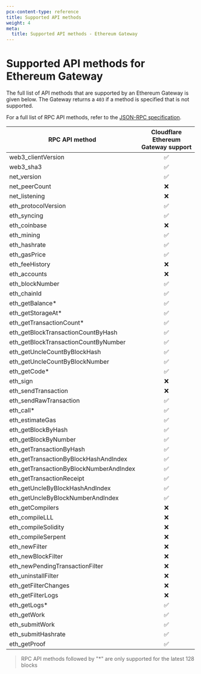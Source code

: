 ```yaml
---
pcx-content-type: reference
title: Supported API methods
weight: 4
meta:
  title: Supported API methods - Ethereum Gateway
---
```


# Supported API methods for Ethereum Gateway

The full list of API methods that are supported by an Ethereum Gateway
is given below. The Gateway returns a `403` if a method is specified that is not
supported.

For a full list of RPC API methods, refer to the [JSON-RPC specification](https://github.com/ethereum/execution-apis).

| RPC API method                          | Cloudflare Ethereum Gateway support |
| --------------------------------------- | :----------------------------------------: |
| web3_clientVersion                      |                     ✅                       |
| web3_sha3                               |                     ✅                       |
| net_version                             |                     ✅                       |
| net_peerCount                           |                     ❌                       |
| net_listening                           |                     ❌                       |
| eth_protocolVersion                     |                     ✅                       |
| eth_syncing                             |                     ✅                       |
| eth_coinbase                            |                     ❌                        |
| eth_mining                              |                     ✅                       |
| eth_hashrate                            |                     ✅                       |
| eth_gasPrice                            |                     ✅                       |
| eth_feeHistory                          |                     ❌                       |
| eth_accounts                            |                     ❌                       |
| eth_blockNumber                         |                     ✅                       |
| eth_chainId                             |                     ✅                       |
| eth_getBalance\*                        |                     ✅                       |
| eth_getStorageAt\*                      |                     ✅                      |
| eth_getTransactionCount\*               |                     ✅                       |
| eth_getBlockTransactionCountByHash      |                     ✅                       |
| eth_getBlockTransactionCountByNumber    |                     ✅                       |
| eth_getUncleCountByBlockHash            |                     ✅                       |
| eth_getUncleCountByBlockNumber          |                     ✅                       |
| eth_getCode\*                           |                     ✅                       |
| eth_sign                                |                     ❌                        |
| eth_sendTransaction                     |                     ❌                        |
| eth_sendRawTransaction                  |                     ✅                       |
| eth_call\*                              |                     ✅                       |
| eth_estimateGas                         |                     ✅                       |
| eth_getBlockByHash                      |                     ✅                       |
| eth_getBlockByNumber                    |                     ✅                       |
| eth_getTransactionByHash                |                     ✅                       |
| eth_getTransactionByBlockHashAndIndex   |                     ✅                      |
| eth_getTransactionByBlockNumberAndIndex |                     ✅                       |
| eth_getTransactionReceipt               |                     ✅                       |
| eth_getUncleByBlockHashAndIndex         |                     ✅                       |
| eth_getUncleByBlockNumberAndIndex       |                     ✅                       |
| eth_getCompilers                        |                     ❌                        |
| eth_compileLLL                          |                     ❌                        |
| eth_compileSolidity                     |                     ❌                        |
| eth_compileSerpent                      |                     ❌                        |
| eth_newFilter                           |                     ❌                        |
| eth_newBlockFilter                      |                     ❌                        |
| eth_newPendingTransactionFilter         |                     ❌                        |
| eth_uninstallFilter                     |                     ❌                        |
| eth_getFilterChanges                    |                     ❌                        |
| eth_getFilterLogs                       |                     ❌                        |
| eth_getLogs\*                           |                     ✅                       |
| eth_getWork                             |                     ✅                       |
| eth_submitWork                          |                     ✅                       |
| eth_submitHashrate                      |                     ✅                       |
| eth_getProof                            |                     ✅                       |

> RPC API methods followed by "\*" are only supported for the latest 128 blocks
